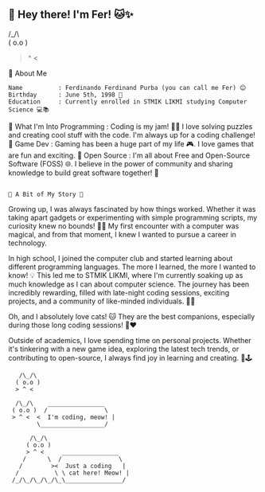## 👋 Hey there! I'm Fer! 🐱✨

 /\_/\  
( o.o ) 
 > ^ < 

🚀 About Me


    Name          : Ferdinando Ferdinand Purba (you can call me Fer) 😊
    Birthday      : June 5th, 1998 🎉
    Education     : Currently enrolled in STMIK LIKMI studying Computer Science 💻📚
    

🌟 What I'm Into
    Programming   : Coding is my jam! 🧑‍💻 I love solving puzzles and creating cool stuff with the code. I'm always up for a coding challenge! 💪
    Game Dev      : Gaming has been a huge part of my life 🎮. I love games that are fun and exciting. 🌟
    Open Source   : I'm all about Free and Open-Source Software (FOSS) 🌐. I believe in the power of community and sharing knowledge to build great software together! 🤝


                                                                                              📖 A Bit of My Story 📖

Growing up, I was always fascinated by how things worked. Whether it was taking apart gadgets or experimenting with simple programming scripts, my curiosity knew no bounds! 🔧✨ My first encounter with a computer was magical, and from that moment, I knew I wanted to pursue a career in technology.

In high school, I joined the computer club and started learning about different programming languages. The more I learned, the more I wanted to know! 💡 This led me to STMIK LIKMI, where I'm currently soaking up as much knowledge as I can about computer science. The journey has been incredibly rewarding, filled with late-night coding sessions, exciting projects, and a community of like-minded individuals. 🌙🚀

Oh, and I absolutely love cats! 🐱 They are the best companions, especially during those long coding sessions! 🐾❤️

Outside of academics, I love spending time on personal projects. Whether it's tinkering with a new game idea, exploring the latest tech trends, or contributing to open-source, I always find joy in learning and creating. 🎨🕹️


       /\_/\  
      ( o.o ) 
      > ^ <

      /\_/\    ________________
     ( o.o )  /                \
     > ^ <  <  I'm coding, meow! |
            \__________________/

          /\_/\  
         ( o.o )  
         > ^ <     ________________
        /      \  /                \
       /        ><  Just a coding   |
      /          \ \ cat here! Meow! |
     /_/\_/\_/\_/\_\________________/
